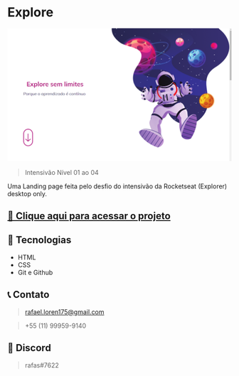 # Explore
 
![preview](./.github/preview.png)

> Intensivão Nível 01 ao 04

Uma Landing page feita pelo desfio do intensivão da Rocketseat (Explorer) desktop only.


## [🔗 Clique aqui para acessar o projeto](https://loren175.github.io/explore)


## 🚀 Tecnologias

- HTML
- CSS
- Git e Github

## 📞 Contato

>rafael.loren175@gmail.com

>+55 (11) 99959-9140


## 👾 Discord

>rafas#7622